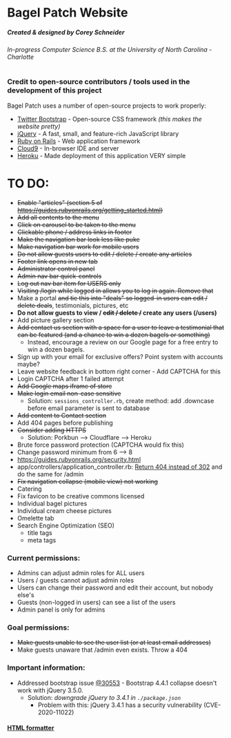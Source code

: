 # Bagel Patch Website
##### Created & designed by Corey Schneider
###### In-progress Computer Science B.S. at the University of North Carolina - Charlotte

#

### Credit to open-source contributors / tools used in the development of this project

Bagel Patch uses a number of open-source projects to work properly:
* [Twitter Bootstrap] - Open-source CSS framework *(this makes the website pretty)*
* [jQuery] - A fast, small, and feature-rich JavaScript library
* [Ruby on Rails] - Web application framework
* [Cloud9] - In-browser IDE and server
* [Heroku] - Made deployment of this application VERY simple

#

# TO DO:
* ~~Enable "articles" (section 5 of https://guides.rubyonrails.org/getting_started.html)~~
* ~~Add all contents to the menu~~
* ~~Click on carousel to be taken to the menu~~
* ~~Clickable phone / address links in footer~~
* ~~Make the navigation bar look less like puke~~
* ~~Make navigation bar work for mobile users~~
* ~~Do not allow guests users to edit / delete / create any articles~~
* ~~Footer link opens in new tab~~
* ~~Administrator control panel~~
* ~~Admin nav bar quick-controls~~
* ~~Log out nav bar item for USERS only~~
* ~~Visiting /login while logged in allows you to log in again. Remove that~~
* Make a portal ~~and tie this into "deals" so logged-in users can edit / delete deals~~, testimonials, pictures, etc
* **Do not allow guests to view / ~~edit / delete /~~ create any users (/users)**
* Add picture gallery section
* ~~Add contact us section with a space for a user to leave a testimonial that can be featured (and a chance to win a dozen bagels or something)~~
  * Instead, encourage a review on our Google page for a free entry to win a dozen bagels.
* Sign up with your email for exclusive offers? Point system with accounts maybe?
* Leave website feedback in bottom right corner - Add CAPTCHA for this
* Login CAPTCHA after 1 failed attempt
* ~~Add Google maps iframe of store~~
* ~~Make login email non-case sensitive~~
  * Solution: `sessions_controller.rb`, create method: add .downcase before email parameter is sent to database
* ~~Add content to Contact section~~
* Add 404 pages before publishing
* ~~Consider adding HTTPS~~
  * Solution: Porkbun --> Cloudflare --> Heroku
* Brute force password protection (CAPTCHA would fix this)
* Change password minimum from 6 --> 8
* https://guides.rubyonrails.org/security.html
* app/controllers/application_controller.rb: [Return 404 instead of 302](https://github.com/CanCanCommunity/cancancan/wiki/exception-handling) and do the same for /admin
* ~~Fix navigation collapse (mobile view) not working~~
* Catering
* Fix favicon to be creative commons licensed
* Individual bagel pictures
* Individual cream cheese pictures
* Omelette tab
* Search Engine Optimization (SEO)
  * title tags
  * meta tags

### Current permissions:
* Admins can adjust admin roles for ALL users
* Users / guests cannot adjust admin roles
* Users can change their password and edit their account, but nobody else's
* Guests (non-logged in users) can see a list of the users
* Admin panel is only for admins

### Goal permissions:
* ~~Make guests unable to see the user list (or at least email addresses)~~
* Make guests unaware that /admin even exists. Throw a 404

### Important information:
* Addressed bootstrap issue [@30553](https://github.com/twbs/bootstrap/issues/30553) - Bootstrap 4.4.1 collapse doesn't work with jQuery 3.5.0.
  * Solution: _downgrade jQuery to 3.4.1 in `./package.json`_
    * Problem with this: jQuery 3.4.1 has a security vulnerability (CVE-2020-11022)

#### [HTML formatter](https://www.freeformatter.com/html-formatter.html)

[//]: # (To send the application to Heroku:)
[//]: # (git add .)
[//]: # (git commit -m "")
[//]: # (git push origin master)
[//]: # (git push heroku master)

[//]: # (These are reference links used in the body of this note and get stripped out when the markdown processor does its job. There is no need to format nicely because it shouldn't be seen. Thanks SO - http://stackoverflow.com/questions/4823468/store-comments-in-markdown-syntax ..... And thank you https://dillinger.io/ for making my README easier to make!)


  [Twitter Bootstrap]: <https://getbootstrap.com/>
  [jQuery]: <http://jquery.com>
  [Ruby on Rails]: <https://rubyonrails.org/>
	
  [git-repo-url]: <https://github.com/joemccann/dillinger.git>
  [john gruber]: <http://daringfireball.net>
  [df1]: <http://daringfireball.net/projects/markdown/>
  [markdown-it]: <https://github.com/markdown-it/markdown-it>
  [Ace Editor]: <http://ace.ajax.org>
  [node.js]: <http://nodejs.org>
  [@tjholowaychuk]: <http://twitter.com/tjholowaychuk>
  [express]: <http://expressjs.com>
  [AngularJS]: <http://angularjs.org>
  [Gulp]: <http://gulpjs.com>
  [Cloud9]: <https://github.com/c9/core>
  [Heroku]: <https://heroku.com/>